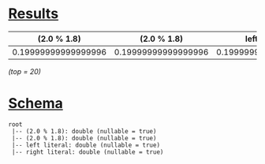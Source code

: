 # [Results](#tab/results)

|(2.0 % 1.8)        |(2.0 % 1.8)        |left literal       |right literal      |
|-------------------|-------------------|-------------------|-------------------|
|0.19999999999999996|0.19999999999999996|0.19999999999999996|0.19999999999999996|

_(top = 20)_

# [Schema](#tab/schema)

```shell
root
 |-- (2.0 % 1.8): double (nullable = true)
 |-- (2.0 % 1.8): double (nullable = true)
 |-- left literal: double (nullable = true)
 |-- right literal: double (nullable = true)

```
